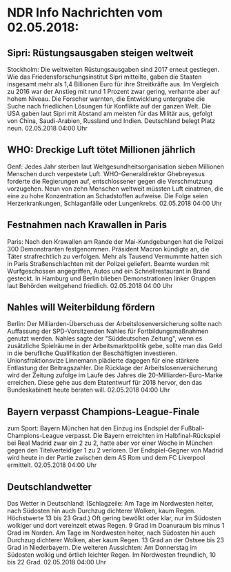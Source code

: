 # NDR Info Nachrichten vom 02.05.2018:


## Sipri: Rüstungsausgaben steigen weltweit
Stockholm: Die weltweiten Rüstungsausgaben sind 2017 erneut gestiegen. Wie das Friedensforschungsinstitut Sipri mitteilte, gaben die Staaten insgesamt mehr als 1,4 Billionen Euro für ihre Streitkräfte aus. Im Vergleich zu 2016 war der Anstieg mit rund 1 Prozent zwar gering, verharrte aber auf hohem Niveau. Die Forscher warnten, die Entwicklung untergrabe die Suche nach friedlichen Lösungen für Konflikte auf der ganzen Welt. Die USA gaben laut Sipri mit Abstand am meisten für das Militär aus, gefolgt von China, Saudi-Arabien, Russland und Indien. Deutschland belegt Platz neun. 02.05.2018 04:00 Uhr 

## WHO: Dreckige Luft tötet Millionen jährlich
Genf: Jedes Jahr sterben laut Weltgesundheitsorganisation sieben Millionen Menschen durch verpestete Luft. WHO-Generaldirektor Ghebreyesus forderte die Regierungen auf, entschlossener gegen die Verschmutzung vorzugehen. Neun von zehn Menschen weltweit müssten Luft einatmen, die eine zu hohe Konzentration an Schadstoffen aufweise. Die Folge seien Herzerkrankungen, Schlaganfälle oder Lungenkrebs. 02.05.2018 04:00 Uhr 

## Festnahmen nach Krawallen in Paris
Paris: Nach den Krawallen am Rande der Mai-Kundgebungen hat die Polizei 300 Demonstranten festgenommen. Präsident Macron kündigte an, die Täter strafrechtlich zu verfolgen. Mehr als Tausend Vermummte hatten sich in Paris Straßenschlachten mit der Polizei geliefert. Beamte wurden mit Wurfgeschossen angegriffen, Autos und ein Schnellrestaurant in Brand gesteckt. In Hamburg und Berlin blieben Demonstrationen linker Gruppen laut Behörden weitgehend friedlich. 02.05.2018 04:00 Uhr 

## Nahles will Weiterbildung fördern
Berlin: Der Milliarden-Überschuss der Arbeitslosenversicherung sollte nach Auffassung der SPD-Vorsitzenden Nahles für Fortbildungsmaßnahmen genutzt werden. Nahles sagte der "Süddeutschen Zeitung", wenn es zusätzliche Spielräume in der Arbeitsmarktpolitik gebe, sollte man das Geld in die berufliche Qualifikation der Beschäftigten investieren. Unionsfraktionsvize Linnemann plädierte dagegen für eine stärkere Entlastung der Beitragszahler. Die Rücklage der Arbeitslosenversicherung wird der Zeitung zufolge im Laufe des Jahres die 20-Milliarden-Euro-Marke erreichen. Diese gehe aus dem Etatentwurf für 2018 hervor, den das Bundeskabinett heute beraten will. 02.05.2018 04:00 Uhr 

## Bayern verpasst Champions-League-Finale
zum Sport: Bayern München hat den Einzug ins Endspiel der Fußball-Champions-League verpasst. Die Bayern erreichten im Halbfinal-Rückspiel bei Real Madrid zwar ein 2 zu 2, hatte aber vor einer Woche in München gegen den Titelverteidiger 1 zu 2 verloren. Der Endspiel-Gegner von Madrid wird heute in der Partie zwischen dem AS Rom und dem FC Liverpool ermittelt. 02.05.2018 04:00 Uhr 

## Deutschlandwetter
Das Wetter in Deutschland:
(Schlagzeile: Am Tage im Nordwesten heiter, nach Südosten hin auch Durchzug dichterer Wolken, kaum Regen. Höchstwerte 13 bis 23 Grad.) Oft gering bewölkt oder klar, nur im Südosten wolkiger und dort vereinzelt etwas Regen. 9 Grad im Doanuraum bis minus 1 Grad im Norden. Am Tage im Nordwesten heiter, nach Südosten hin auch Durchzug dichterer Wolken, aber kaum Regen. 13 Grad an der Ostsee bis 23 Grad in Niederbayern. Die weiteren Aussichten: Am Donnerstag im Südosten wolkig und örtlich leichter Regen. Im Nordwesten freundlich, 10 bis 22 Grad. 02.05.2018 04:00 Uhr 
